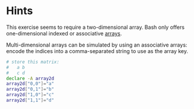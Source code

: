 # Hints

This exercise seems to require a two-dimensional array.
Bash only offers one-dimensional indexed or associative [arrays][array].

Multi-dimensional arrays can be simulated by using an associative arrays: encode the indices into a comma-separated string to use as the array key.

```bash
# store this matrix:
#   a b
#   c d
declare -A array2d
array2d["0,0"]="a"
array2d["0,1"]="b"
array2d["1,0"]="c"
array2d["1,1"]="d"
```

[array]: https://www.gnu.org/software/bash/manual/bash.html#Arrays